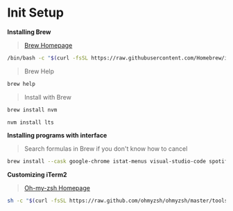 # Init Setup

**Installing Brew**

> [Brew Homepage](https://brew.sh/)

```bash
/bin/bash -c "$(curl -fsSL https://raw.githubusercontent.com/Homebrew/install/HEAD/install.sh)"
```

> Brew Help

```bash
brew help
```

> Install with Brew

```bash
brew install nvm

nvm install lts
```

**Installing programs with interface**

> Search formulas in Brew if you don't know how to cancel

```bash
brew install --cask google-chrome istat-menus visual-studio-code spotify github postman iterm2 sizeup alfred
```

**Customizing iTerm2**

> [Oh-my-zsh Homepage](https://ohmyz.sh/)

```bash
sh -c "$(curl -fsSL https://raw.github.com/ohmyzsh/ohmyzsh/master/tools/install.sh)"
```

